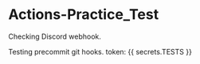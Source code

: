 # Actions-Practice_Test

Checking Discord webhook.

Testing precommit git hooks.
token: {{ secrets.TESTS }}
